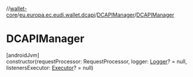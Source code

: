 //[wallet-core](../../../index.md)/[eu.europa.ec.eudi.wallet.dcapi](../index.md)/[DCAPIManager](index.md)/[DCAPIManager](-d-c-a-p-i-manager.md)

# DCAPIManager

[androidJvm]\
constructor(requestProcessor: RequestProcessor, logger: [Logger](../../eu.europa.ec.eudi.wallet.logging/-logger/index.md)? = null, listenersExecutor: [Executor](https://developer.android.com/reference/kotlin/java/util/concurrent/Executor.html)? = null)
